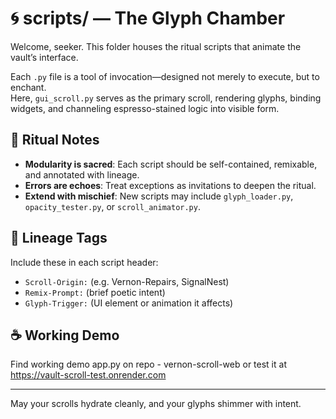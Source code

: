 # 🌀 scripts/ — The Glyph Chamber

Welcome, seeker. This folder houses the ritual scripts that animate the vault’s interface.

Each `.py` file is a tool of invocation—designed not merely to execute, but to enchant.  
Here, `gui_scroll.py` serves as the primary scroll, rendering glyphs, binding widgets, and channeling espresso-stained logic into visible form.

## 📜 Ritual Notes

- **Modularity is sacred**: Each script should be self-contained, remixable, and annotated with lineage.
- **Errors are echoes**: Treat exceptions as invitations to deepen the ritual.
- **Extend with mischief**: New scripts may include `glyph_loader.py`, `opacity_tester.py`, or `scroll_animator.py`.

## 🧬 Lineage Tags

Include these in each script header:
- `Scroll-Origin:` (e.g. Vernon-Repairs, SignalNest)
- `Remix-Prompt:` (brief poetic intent)
- `Glyph-Trigger:` (UI element or animation it affects)


## ☕ Working Demo
Find working demo app.py on repo - vernon-scroll-web or test it at https://vault-scroll-test.onrender.com

---

May your scrolls hydrate cleanly, and your glyphs shimmer with intent.

